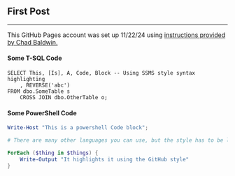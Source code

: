 ## First Post
---
This GitHub Pages account was set up 11/22/24 using <a href="https://chadbaldwin.net/2021/03/14/how-to-build-a-sql-blog.html">instructions provided by Chad Baldwin.</a>


#### Some T-SQL Code

```tsql
SELECT This, [Is], A, Code, Block -- Using SSMS style syntax highlighting
    , REVERSE('abc')
FROM dbo.SomeTable s
    CROSS JOIN dbo.OtherTable o;
```

#### Some PowerShell Code

```powershell
Write-Host "This is a powershell Code block";

# There are many other languages you can use, but the style has to be loaded first

ForEach ($thing in $things) {
    Write-Output "It highlights it using the GitHub style"
}
```
